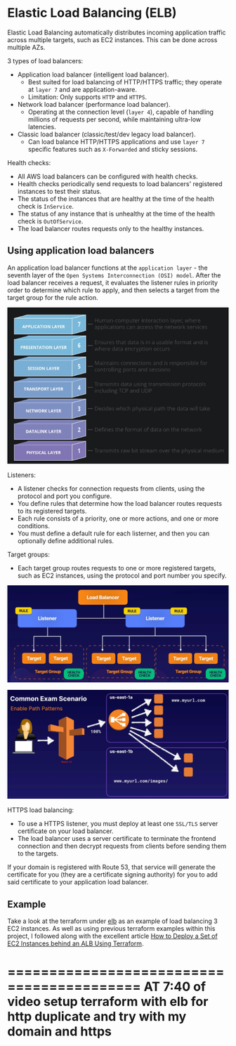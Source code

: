 # Elastic Load Balancing (ELB)

Elastic Load Balancing automatically distributes incoming application traffic across multiple targets, such as EC2 instances.
This can be done across multiple AZs.

3 types of load balancers:
- Application load balancer (intelligent load balancer).
  - Best suited for load balancing of HTTP/HTTPS traffic; they operate at `layer 7` and are application-aware.
  - Limitation: Only supports `HTTP` and `HTTPS`.
- Network load balancer (performance load balancer).
  - Operating at the connection level (`layer 4`), capable of handling millions of requests per second, while maintaining ultra-low latencies.
- Classic load balancer (classic/test/dev legacy load balancer).
  - Can load balance HTTP/HTTPS applications and use `layer 7` specific features such as `X-Forwarded` and sticky sessions.

Health checks:
- All AWS load balancers can be configured with health checks.
- Health checks periodically send requests to load balancers' registered instances to test their status.
- The status of the instances that are healthy at the time of the health check is `InService`.
- The status of any instance that is unhealthy at the time of the health check is `OutOfService`.
- The load balancer routes requests only to the healthy instances.

## Using application load balancers

An application load balancer functions at the `application layer` - the seventh layer of the `Open Systems Interconnection (OSI) model`.
After the load balancer receives a request, it evaluates the listener rules in priority order to determine which rule to apply,
and then selects a target from the target group for the rule action.

![OSI](images/osi.jpg)

Listeners:
- A listener checks for connection requests from clients, using the protocol and port you configure.
- You define rules that determine how the load balancer routes requests to its registered targets.
- Each rule consists of a priority, one or more actions, and one or more conditions.
- You must define a default rule for each listerner, and then you can optionally define additional rules.

Target groups:
- Each target group routes requests to one or more registered targets, such as EC2 instances, using the protocol and port number you specify.

![Application load balancer](images/application-load-balancer-diagram.jpg)

![Path patterns](images/path-patterns.jpg)

HTTPS load balancing:
- To use a HTTPS listener, you must deploy at least one `SSL/TLS` server certificate on your load balancer.
- The load balancer uses a server certificate to terminate the frontend connection and then decrypt requests from clients before sending them to the targets.

If your domain is registered with Route 53, that service will generate the certificate for you (they are a certificate signing authority) for you to add said certificate to your application load balancer.

## Example

Take a look at the terraform under [elb](../terraform/elb/main.tf) as an example of load balancing 3 EC2 instances.
As well as using previous terraform examples within this project, I followed along with the excellent article [How to Deploy a Set of EC2 Instances behind an ALB Using Terraform](https://aws.plainenglish.io/deploy-a-set-of-ec2-instances-behind-an-alb-using-terraform-403fe584f09e).

==========================================
AT 7:40 of video
setup terraform with elb for http
duplicate and try with my domain and https
==========================================
